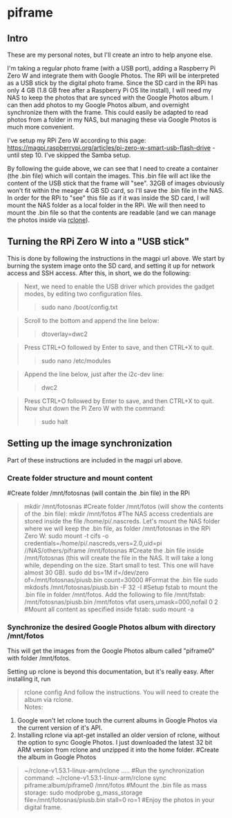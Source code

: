 # piframe
## Intro

These are my personal notes, but I'll create an intro to help anyone else.

I'm taking a regular photo frame (with a USB port), adding a Raspberry Pi Zero W and integrate them with Google Photos. The RPi will be interpreted as a USB stick by the digital photo frame. Since the SD card in the RPi has only 4 GB (1.8 GB free after a Raspberry Pi OS lite install), I will need my NAS to keep the photos that are synced with the Google Photos album. I can then add photos to my Google Photos album, and overnight synchronize them with the frame. This could easily be adapted to read photos from a folder in my NAS, but managing these via Google Photos is much more convenient.

I've setup my RPi Zero W according to this page: https://magpi.raspberrypi.org/articles/pi-zero-w-smart-usb-flash-drive - until step 10. I've skipped the Samba setup.

By following the guide above, we can see that I need to create a container (the .bin file) which will contain the images. This .bin file will act like the content of the USB stick that the frame will "see". 32GB of images obviously won't fit within the meager 4 GB SD card, so I'll save the .bin file in the NAS. In order for the RPi to "see" this file as if it was inside the SD card, I will mount the NAS folder as a local folder in the RPi. We will then need to mount the .bin file so that the contents are readable (and we can manage the photos inside via [rclone](www.rclone.org)).

## Turning the RPi Zero W into a "USB stick"

This is done by following the instructions in the magpi url above. We start by burning the system image onto the SD card, and setting it up for network access and SSH access. After this, in short, we do the following:

> Next, we need to enable the USB driver which provides the gadget modes, by editing two configuration files.
>>	sudo nano /boot/config.txt

> Scroll to the bottom and append the line below:
>>	dtoverlay=dwc2

> Press CTRL+O followed by Enter to save, and then CTRL+X to quit.
>>	sudo nano /etc/modules

> Append the line below, just after the i2c-dev line:
>>	dwc2

> Press CTRL+O followed by Enter to save, and then CTRL+X to quit.
> Now shut down the Pi Zero W with the command:
>>	sudo halt

## Setting up the image synchronization 
Part of these instructions are included in the magpi url above.
### Create folder structure and mount content
#Create folder /mnt/fotosnas (will contain the .bin file) in the RPi
> mkdir /mnt/fotosnas
#Create folder /mnt/fotos (will show the contents of the .bin file):
> mkdir /mnt/fotos
#The NAS access credentials are stored inside the file /home/pi/.nascreds. Let's mount the NAS folder where we will keep the .bin file, as folder /mnt/fotosnas in the RPi Zero W:
> sudo mount -t cifs -o credentials=/home/pi/.nascreds,vers=2.0,uid=pi //NAS/others/piframe /mnt/fotosnas
#Create the .bin file inside /mnt/fotosnas (this will create the file in the NAS. It will take a long while, depending on the size. Start small to test. This one will have almost 30 GB).
> sudo dd bs=1M if=/dev/zero of=/mnt/fotosnas/piusb.bin count=30000 
#Format the .bin file
sudo mkdosfs /mnt/fotosnas/piusb.bin -F 32 -I
#Setup fstab to mount the .bin file in folder /mnt/fotos. Add the following to file /mnt/fstab:
> /mnt/fotosnas/piusb.bin /mnt/fotos vfat users,umask=000,nofail 0 2
#Mount all content as specified inside fstab:
sudo mount -a 

### Synchronize the desired Google Photos album with directory /mnt/fotos
This will get the images from the Google Photos album called "piframe0" with folder /mnt/fotos. 

Setting up rclone is beyond this documentation, but it's really easy. After installing it, run  
> rclone config 
And follow the instructions. You will need to create the album via rclone.  
Notes: 
1. Google won't let rclone touch the current albums in Google Photos via the current version of it's API. 
2. Installing rclone via apt-get installed an older version of rclone, without the option to sync Google Photos. I just downloaded the latest 32 bit ARM version from rclone and unzipped it into the home folder. 
#Create the album in Google Photos 
> ~/rclone-v1.53.1-linux-arm/rclone ..... 
#Run the synchronization command: 
~/rclone-v1.53.1-linux-arm/rclone sync piframe:album/piframe0 /mnt/fotos 
#Mount the .bin file as mass storage: 
sudo modprobe g_mass_storage file=/mnt/fotosnas/piusb.bin stall=0 ro=1 
#Enjoy the photos in your digital frame. 
